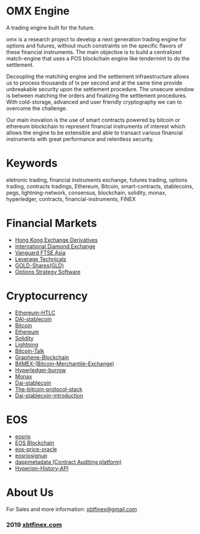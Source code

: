 # OMX Engine
A trading engine built for the future.

omx is a research project to develop a next generation trading engine for options
and futures, without much constraints on the specific flavors of these financial instruments.
The main objective is to build a centralized match-engine that uses a POS blockchain engine
like tendermint to do the settlement.

Decoupling the matching engine and the settlement infraestructure allows us to process thousands of tx per second
and at the same time provide unbreakable security upon the settlement procedure.
The unsecure window is between matching the orders and finalizing the settlement procedures.
With cold-storage, advanced and user friendly cryptography we can to overcome the challenge. 

Our main inovation is the use of smart contracts powered by bitcoin or ethereum blockchain to represent financial instruments of interest which allows the engine to be extensible and able to transact various financial instruments with great performance and relentless security.

Keywords
===
eletronic trading, financial instruments exchange, futures trading, options trading, contracts tradings, Ethereum, Bitcoin, smart-contracts, stablecoins, pegs, lightning-network, consensus,
blockchain, solidity, monax, hyperledger, contracts, financial-instruments, FINEX

Financial Markets
=====
* [Hong Kong Exchange Derivatives](https://www.hkex.com.hk/Market-Data/Statistics/Derivatives-Market?sc_lang=en)
* [International Diamond Exchange](http://www.idexonline.com)
* [Vanguard FTSE Asia](https://www.vanguard.com.hk/portal/mvc/detail/etf/overview?portId=9582&assetCode=EQUITY##overview)
* [Leverage Technicals](https://nordfx.com/349-1-1000-Leverage-Ratio-Freedom-of-Trading.html)
* [GOLD-Shares(GLD)](http://www.spdrgoldshares.com/media/GLD/file/Introduction_to_SPDR_Gold_Shares.pdf)
* [Options Strategy Software](https://promo.cboevesttech.com/ria/)

Cryptocurrency
=====
* [Ethereum-HTLC](https://github.com/chatch/hashed-timelock-contract-ethereum)
* [DAI-stablecoin](https://medium.com/@james_3093/the-dai-stablecoin-is-a-game-changer-for-ethereum-and-the-entire-cryptocurrency-ecosystem-13fb412d1e75)
* [Bitcoin](https://github.com/bitcoin)
* [Ethereum](https://github.com/ethereum)
* [Solidity](https://github.com/ethereum/solidity)
* [Lightning](https://github.com/lightningnetwork/lnd)
* [Bitcoin-Talk](https://bitcointalk.org)
* [Graphene-Blockchain](https://github.com/0xae/graphene)
* [BitMEX-(Bitcoin-Merchantile-Exchange)](bitmex.com/app/)
* [Hyperledger-burrow](https://github.com/hyperledger/burrow)
* [Monax](https://github.com/monax/monax)
* [Dai-stablecoin](https://makerdao.com/)
* [The-bitcoin-protocol-stack](https://medium.com/@melik_87377/lightning-network-enables-unicast-transactions-in-bitcoin-lightning-is-bitcoins-tcp-ip-stack-8ec1d42c14f5)
* [Dai-stablecoin-introduction](https://medium.com/@james_3093/the-dai-stablecoin-is-a-game-changer-for-ethereum-and-the-entire-cryptocurrency-ecosystem-13fb412d1e75)

EOS
=====
* [eosrio](https://web.eosrio.io/)
* [EOS Blockchain](https://github.com/EOSIO/eos)
* [eos-price-oracle](https://github.com/eosrio/eos-price-oracle)
* [eosriosignup](https://github.com/eosrio/eosriosignup)
* [dappmetadata (Contract Auditing platform)](https://github.com/eosrio/dappmetadata)
* [Hyperion-History-API](https://github.com/eosrio/Hyperion-History-API)

About Us
=====
For Sales and more information: xbtfinex@gmail.com
### 2019 [xbtfinex.com](https://xbtfinex.com)

